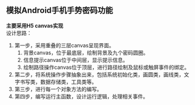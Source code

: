 ## 模拟Android手机手势密码功能
**主要采用H5 canvas实现**  
设计思路：
1. 第一步，采用重叠的三层canvas呈现界面。
	1. 背景canvas，位于最底层，绘制背景及九个密码圆圈。
	2. 信息提示canvas位于中间层，显示提示信息。
	3. 绘制路径操作canvas位于顶层，进行路径绘制及鼠标或触屏事件的绑定。
2. 第二步，将系统操作步骤抽象出来，包括系统初始化类，画圆类，画线类，文字书写类，数据存储类，工具类等。
3. 第三步，进行每一个对象方法的编写。
4. 第四步，编写运行主函数，设计运行逻辑，处理相关事件。
	
	
	
